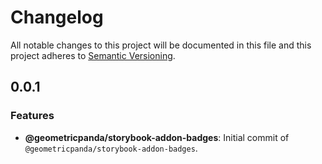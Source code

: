 # Changelog
All notable changes to this project will be documented in this file
and this project adheres to [Semantic Versioning](https://semver.org/spec/v2.0.0.html).

## 0.0.1

### Features
- __@geometricpanda/storybook-addon-badges__: Initial commit of `@geometricpanda/storybook-addon-badges`.
